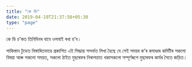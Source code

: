```yaml
---
title: "কে ডি"
date: 2019-04-19T21:37:58+05:30
type: "page"
---
```


কে ডি চ’কত তিনিদিনৰ বাবে ওলমাই ৰখা হ’ব।

পাকিস্তান টুডেত বিস্তাৰিতভাৱে প্ৰকাশিত এই সিদ্ধান্ত সন্দৰ্ভত লিখা হৈছে যে সেই সময়ৰ ক’ৰ কমাণ্ডাৰ কমিটীৰ সকলো বিষয়া আৰু সকলো সময়ত, সকলো ঠাইত মুছাৰফৰ নিৰাপত্তাত থকাসকলো সম্পূৰ্ণৰূপে মুছাৰফৰ কাৰ্যৰ সৈতে জড়িত।

